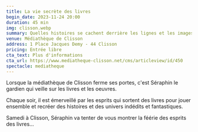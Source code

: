 ```yaml
---
title: La vie secrète des livres
begin_date: 2023-11-24 20:00
duration: 45 min
img: clisson.webp
summary: Quelles histoires se cachent derrière les lignes et les images des livres de la médiathèque ?
venue: Médiathèque de Clisson
address: 1 Place Jacques Demy - 44 Clisson
pricing: Entrée libre
cta_text: Plus d'informations
cta_url: https://www.mediatheque-clisson.net/cms/articleview/id/450
spectacle: mediatheque
---
```


Lorsque la médiathèque de Clisson ferme ses portes, c'est Séraphin le gardien qui veille sur les livres et les oeuvres.

Chaque soir, il est émerveillé par les esprits qui sortent des livres pour jouer ensemble et recréer des histoires et des univers indédits et fantastiques.

Samedi à Clisson, Séraphin va tenter de vous montrer la féérie des esprits des livres...